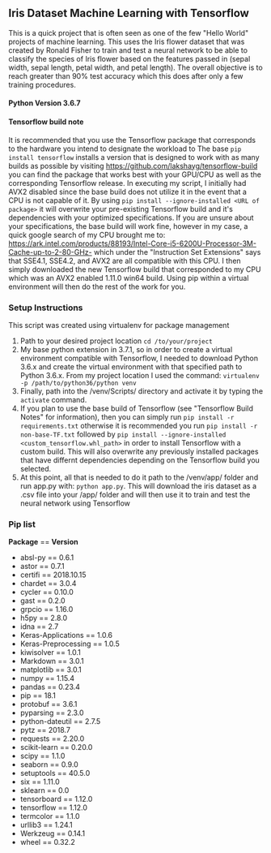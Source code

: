 ## Iris Dataset Machine Learning with Tensorflow
This is a quick project that is often seen as one of the few "Hello World" projects of machine learning. This uses the Iris flower dataset that was created by Ronald Fisher to train and test a neural network to be able to classify the species of Iris flower based on the features passed in (sepal width, sepal length, petal width, and petal length). The overall objective is to reach greater than 90% test accuracy which this does after only a few training procedures.
#### Python Version 3.6.7

#### Tensorflow build note
It is recommended that you use the Tensorflow package that corresponds to the hardware you intend to designate the workload to
The base `pip install tensorflow` installs a version that is designed to work with as many builds as possible
by visiting https://github.com/lakshayg/tensorflow-build you can find the package that works best with your GPU/CPU as well as the corresponding Tensorflow release. In executing my script, I initially had AVX2 disabled since the base build does not utilize it in the event that a CPU is not capable of it. By using `pip install --ignore-installed <URL of package>` it will overwrite your pre-existing Tensorflow build and it's dependencies with your optimized specifications.
If you are unsure about your specifications, the base build will work fine, however in my case, a quick google search of my CPU brought me to: https://ark.intel.com/products/88193/Intel-Core-i5-6200U-Processor-3M-Cache-up-to-2-80-GHz- which under the "Instruction Set Extensions" says that SSE4.1, SSE4.2, and AVX2 are all compatible with this CPU.
I then simply downloaded the new Tensorflow build that corresponded to my CPU which was an AVX2 enabled 1.11.0 win64 build. Using pip within a virtual environment will then do the rest of the work for you.

### Setup Instructions
This script was created using virtualenv for package management
1. Path to your desired project location `cd /to/your/project`
2. My base python extension in 3.7.1, so in order to create a virtual environment compatible with Tensorflow, I needed to download Python 3.6.x and create the virtual environment with that specified path to Python 3.6.x. From my project location I used the command: `virtualenv -p /path/to/python36/python venv`
3. Finally, path into the /venv/Scripts/ directory and activate it by typing the `activate` command.
4. If you plan to use the base build of Tensorflow (see "Tensorflow Build Notes" for information), then you can simply run `pip install -r requirements.txt` otherwise it is recommended you run `pip install -r non-base-TF.txt` followed by `pip install --ignore-installed <custom_tensorflow.whl_path>` in order to install Tensorflow with a custom build. This will also overwrite any previously installed packages that have differnt dependencies depending on the Tensorflow build you selected.
5. At this point, all that is needed to do it path to the /venv/app/ folder and run app.py with: `python app.py`. This will download the iris dataset as a .csv file into your /app/ folder and will then use it to train and test the neural network using Tensorflow

### Pip list
__Package__ == __Version__

* absl-py == 0.6.1
* astor == 0.7.1
* certifi == 2018.10.15
* chardet == 3.0.4
* cycler == 0.10.0
* gast == 0.2.0
* grpcio == 1.16.0
* h5py == 2.8.0
* idna == 2.7
* Keras-Applications == 1.0.6
* Keras-Preprocessing == 1.0.5
* kiwisolver == 1.0.1
* Markdown == 3.0.1
* matplotlib == 3.0.1
* numpy == 1.15.4
* pandas == 0.23.4
* pip == 18.1
* protobuf == 3.6.1
* pyparsing == 2.3.0
* python-dateutil == 2.7.5
* pytz == 2018.7
* requests == 2.20.0
* scikit-learn == 0.20.0
* scipy == 1.1.0
* seaborn == 0.9.0
* setuptools == 40.5.0
* six == 1.11.0
* sklearn == 0.0
* tensorboard == 1.12.0
* tensorflow == 1.12.0
* termcolor == 1.1.0
* urllib3 == 1.24.1
* Werkzeug == 0.14.1
* wheel == 0.32.2
